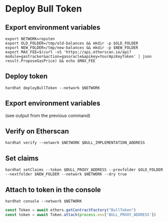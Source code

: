 # Deploy Bull Token

## Export environment variables

```
export NETWORK=ropsten
export OLD_FOLDER=/tmp/old-balances && mkdir -p $OLD_FOLDER
export NEW_FOLDER=/tmp/new-balances && mkdir -p $NEW_FOLDER
export MAX_FEE=$(curl -sS 'https://api.etherscan.io/api?module=gastracker&action=gasoracle&apikey=YourApiKeyToken' | json result.ProposeGasPrice) && echo $MAX_FEE
```

## Deploy token

```
hardhat deployBullToken --network $NETWORK
```

## Export environment variables

(see output from the previous command)

## Verify on Etherscan

```
hardhat verify --network $NETWORK $BULL_IMPLEMENTATION_ADDRESS
```

## Set claims

```
hardhat setClaims --token $BULL_PROXY_ADDRESS --prevfolder $OLD_FOLDER --nextfolder $NEW_FOLDER --network $NETWORK --dry true
```

## Attach to token in the console

```
hardhat console --network $NETWORK
```

```javascript
const Token = await ethers.getContractFactory("BullToken")
const token = await Token.attach(process.env['BULL_PROXY_ADDRESS'])
```

